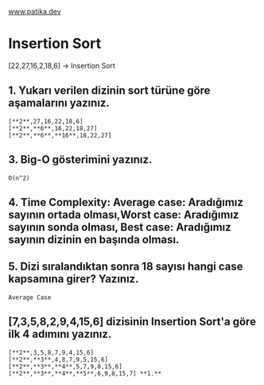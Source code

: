 www.patika.dev

# Insertion Sort
[22,27,16,2,18,6] -> Insertion Sort
## 1. Yukarı verilen dizinin sort türüne göre aşamalarını yazınız.
```
[**2**,27,16,22,18,6] 
[**2**,**6**,16,22,18,27]
[**2**,**6**,**16**,18,22,27]
```
## 3. Big-O gösterimini yazınız.
```
O(n^2)
```
## 4. Time Complexity: Average case: Aradığımız sayının ortada olması,Worst case: Aradığımız sayının sonda olması, Best case: Aradığımız sayının dizinin en başında olması.
## 5. Dizi sıralandıktan sonra 18 sayısı hangi case kapsamına girer? Yazınız.
```
Average Case
```
## [7,3,5,8,2,9,4,15,6] dizisinin Insertion Sort'a göre ilk 4 adımını yazınız.
```
[**2**,3,5,8,7,9,4,15,6]
[**2**,**3**,4,8,7,9,5,15,6]
[**2**,**3**,**4**,5,7,9,8,15,6]
[**2**,**3**,**4**,**5**,6,9,8,15,7] **1.**

```